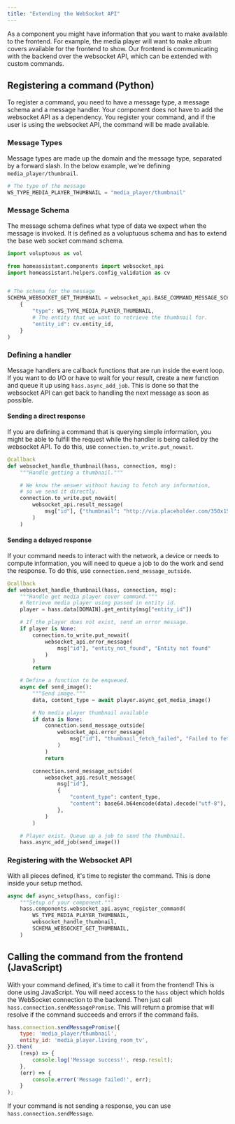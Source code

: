 ```yaml
---
title: "Extending the WebSocket API"
---
```


As a component you might have information that you want to make available to the frontend. For example, the media player will want to make album covers available for the frontend to show. Our frontend is communicating with the backend over the websocket API, which can be extended with custom commands.

## Registering a command (Python)

To register a command, you need to have a message type, a message schema and a message handler. Your component does not have to add the websocket API as a dependency. You register your command, and if the user is using the websocket API, the command will be made available.

### Message Types

Message types are made up the domain and the message type, separated by a forward slash. In the below example, we're defining `media_player/thumbnail`.

```python
# The type of the message
WS_TYPE_MEDIA_PLAYER_THUMBNAIL = "media_player/thumbnail"
```

### Message Schema

The message schema defines what type of data we expect when the message is invoked. It is defined as a voluptuous schema and has to extend the base web socket command schema.

```python
import voluptuous as vol

from homeassistant.components import websocket_api
import homeassistant.helpers.config_validation as cv


# The schema for the message
SCHEMA_WEBSOCKET_GET_THUMBNAIL = websocket_api.BASE_COMMAND_MESSAGE_SCHEMA.extend(
    {
        "type": WS_TYPE_MEDIA_PLAYER_THUMBNAIL,
        # The entity that we want to retrieve the thumbnail for.
        "entity_id": cv.entity_id,
    }
)
```

### Defining a handler

Message handlers are callback functions that are run inside the event loop. If you want to do I/O or have to wait for your result, create a new function and queue it up using `hass.async_add_job`. This is done so that the websocket API can get back to handling the next message as soon as possible.

#### Sending a direct response

If you are defining a command that is querying simple information, you might be able to fulfill the request while the handler is being called by the websocket API. To do this, use `connection.to_write.put_nowait`.

```python
@callback
def websocket_handle_thumbnail(hass, connection, msg):
    """Handle getting a thumbnail."""

    # We know the answer without having to fetch any information,
    # so we send it directly.
    connection.to_write.put_nowait(
        websocket_api.result_message(
            msg["id"], {"thumbnail": "http://via.placeholder.com/350x150"}
        )
    )
```

#### Sending a delayed response

If your command needs to interact with the network, a device or needs to compute information, you will need to queue a job to do the work and send the response. To do this, use `connection.send_message_outside`.

```python
@callback
def websocket_handle_thumbnail(hass, connection, msg):
    """Handle get media player cover command."""
    # Retrieve media player using passed in entity id.
    player = hass.data[DOMAIN].get_entity(msg["entity_id"])

    # If the player does not exist, send an error message.
    if player is None:
        connection.to_write.put_nowait(
            websocket_api.error_message(
                msg["id"], "entity_not_found", "Entity not found"
            )
        )
        return

    # Define a function to be enqueued.
    async def send_image():
        """Send image."""
        data, content_type = await player.async_get_media_image()

        # No media player thumbnail available
        if data is None:
            connection.send_message_outside(
                websocket_api.error_message(
                    msg["id"], "thumbnail_fetch_failed", "Failed to fetch thumbnail"
                )
            )
            return

        connection.send_message_outside(
            websocket_api.result_message(
                msg["id"],
                {
                    "content_type": content_type,
                    "content": base64.b64encode(data).decode("utf-8"),
                },
            )
        )

    # Player exist. Queue up a job to send the thumbnail.
    hass.async_add_job(send_image())
```

### Registering with the Websocket API

With all pieces defined, it's time to register the command. This is done inside your setup method.

```python
async def async_setup(hass, config):
    """Setup of your component."""
    hass.components.websocket_api.async_register_command(
        WS_TYPE_MEDIA_PLAYER_THUMBNAIL,
        websocket_handle_thumbnail,
        SCHEMA_WEBSOCKET_GET_THUMBNAIL,
    )
```

## Calling the command from the frontend (JavaScript)

With your command defined, it's time to call it from the frontend! This is done using JavaScript. You will need access to the `hass` object which holds the WebSocket connection to the backend. Then just call `hass.connection.sendMessagePromise`. This will return a promise that will resolve if the command succeeds and errors if the command fails.

```js
hass.connection.sendMessagePromise({
    type: 'media_player/thumbnail',
    entity_id: 'media_player.living_room_tv',
}).then(
    (resp) => {
        console.log('Message success!', resp.result);
    },
    (err) => {
        console.error('Message failed!', err);
    }
);
```

If your command is not sending a response, you can use `hass.connection.sendMessage`.
